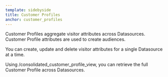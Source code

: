 ```yaml
---
template: sidebyside
title: Customer Profiles
anchor: customer_profiles
---
```


Customer Profiles aggregate visitor attributes across Datasources. Customer Profile attributes are used to create audiences.

You can create, update and delete visitor attributes for a single Datasource at a time.  

Using /consolidated_customer_profile_view, you can retrieve the full Customer Profile across Datasources. 

